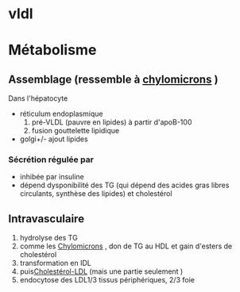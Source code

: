 # vldl




# Métabolisme



## Assemblage (ressemble à [chylomicrons](#chylomicronsnorgmd) )


Dans l'hépatocyte 

- réticulum endoplasmique 
    1. pré-VLDL (pauvre en lipides) à partir d'apoB-100 
    2. fusion gouttelette lipidique 
- golgi+/- ajout lipides 


### Sécrétion régulée par


- inhibée par insuline 
- dépend dysponibilité des TG (qui dépend des acides gras libres circulants, synthèse des lipides) et cholestérol 


## Intravasculaire


1. hydrolyse des TG 
2. comme les [Chylomicrons](#chylomicronsnorgmd) , don de TG au HDL et gain d'esters de cholestérol 
3. transformation en IDL 
4. puis[Cholestérol-LDL](#cholestc3a9rol-ldlnorgmd) (mais une partie seulement ) 
5. endocytose des LDL1/3 tissus périphériques, 2/3 foie 

